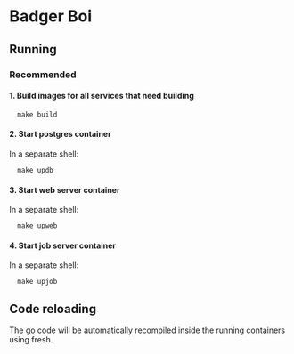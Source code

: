 # Badger Boi
## Running
### Recommended
#### 1. Build images for all services that need building
```
  make build
```

#### 2. Start postgres container
In a separate shell:
```
  make updb
```

#### 3. Start web server container
In a separate shell:
```
  make upweb
```
#### 4. Start job server container
In a separate shell:
```
  make upjob
```

## Code reloading
The go code will be automatically recompiled inside the running containers using fresh.
